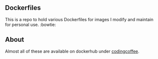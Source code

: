 
## Dockerfiles

This is a repo to hold various Dockerfiles for images I modify and maintain for
personal use. :bowtie:


## About

Almost all of these are available on dockerhub under [codingcoffee](https://hub.docker.com/u/codingcoffee/).

